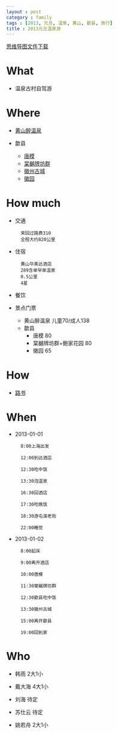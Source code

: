 ```yaml
---
layout : post
category : family
tags : [2013, 元旦, 温泉, 黄山, 歙县, 旅行]
title : 2013元旦温泉游
---
```

[思维导图文件下载](https://docs.google.com/open?id=0B1DrsqrLRzeIRlk2YTNEZ08zaWc)
# What
- 温泉古村自驾游

# Where
- [黄山醉温泉](http://baike.baidu.com/view/2826664.htm)

- 歙县
  * [唐模](http://baike.baidu.com/view/1898332.htm)
  * [棠樾牌坊群](http://baike.baidu.com/view/388417.htm)
  * [徽州古城](http://baike.baidu.com/view/911499.htm)
  * [徽园](http://baike.baidu.com/view/36837.htm)

# How much
- 交通

        来回过路费310
        全程大约820公里
- 住宿

        黄山华美达酒店
        289含单早单温泉
        0.5公里
        4星
- 餐饮
- 景点门票
  * 黄山醉温泉
        儿童70/成人138
  * 歙县
     - 唐模
        80
     - 棠樾牌坊群+鲍家花园
        80
     - 徽园
        65
# How
- [路书](http://map.sogou.com/lushu/show/8a8c07c83bdeb47f013bdf6703661641)

# When
- 2013-01-01

        8:00上海出发

        12:00到达酒店

        12:30吃中饭

        13:30泡温泉

        16:30回酒店

        17:30吃晚饭

        18:30游屯溪老街

        22:00睡觉
- 2013-01-02

        8:00起床

        9:00离开酒店

        10:00唐模

        11:30棠樾牌坊群

        12:30歙县吃中饭

        13:30徽州古城

        15:00离开歙县

        19:00回到家

# Who
- 韩雨
2大1小

- 戴大海
4大1小

- 刘海
待定

- 苏仕云
待定

- 姚若舟
2大1小